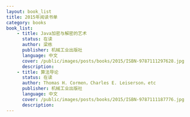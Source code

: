 ```yaml
---
layout: book_list
title: 2015年阅读书单
category: books
book_list: 
    - title: Java加密与解密的艺术
      status: 在读
      author: 梁栋
      publisher: 机械工业出版社
      language: 中文
      cover: /public/images/posts/books/2015/ISBN-9787111297628.jpg
      description: 
	- title: 算法导论
      status: 在读
      author: Thomas H. Cormen，Charles E. Leiserson，etc
      publisher: 机械工业出版社
      language: 中文
      cover: /public/images/posts/books/2015/ISBN-9787111187776.jpg
      description: 
---
```


